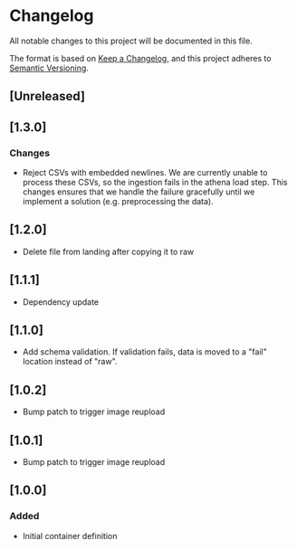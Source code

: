 <!-- markdownlint-disable MD003 -->

# Changelog

All notable changes to this project will be documented in this file.

The format is based on [Keep a Changelog](https://keepachangelog.com/en/1.0.0/),
and this project adheres to [Semantic Versioning](https://semver.org/spec/v2.0.0.html).

## [Unreleased]

## [1.3.0]

### Changes

- Reject CSVs with embedded newlines. We are currently unable to process these
  CSVs, so the ingestion fails in the athena load step. This changes ensures
  that we handle the failure gracefully until we implement a solution (e.g.
  preprocessing the data).

## [1.2.0]

- Delete file from landing after copying it to raw

## [1.1.1]

- Dependency update

## [1.1.0]

- Add schema validation.
  If validation fails, data is moved to a "fail" location instead of "raw".

## [1.0.2]

- Bump patch to trigger image reupload

## [1.0.1]

- Bump patch to trigger image reupload

## [1.0.0]

### Added

- Initial container definition
